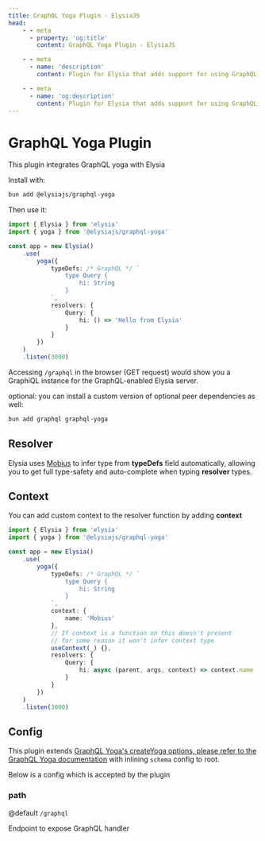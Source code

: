 ```yaml
---
title: GraphQL Yoga Plugin - ElysiaJS
head:
    - - meta
      - property: 'og:title'
        content: GraphQL Yoga Plugin - ElysiaJS

    - - meta
      - name: 'description'
        content: Plugin for Elysia that adds support for using GraphQL Yoga on the Elysia server. Start by installing the plugin with "bun add graphql graphql-yoga @elysiajs/graphql-yoga".

    - - meta
      - name: 'og:description'
        content: Plugin for Elysia that adds support for using GraphQL Yoga on the Elysia server. Start by installing the plugin with "bun add graphql graphql-yoga @elysiajs/graphql-yoga".
---
```


# GraphQL Yoga Plugin

This plugin integrates GraphQL yoga with Elysia

Install with:

```bash
bun add @elysiajs/graphql-yoga
```

Then use it:

```typescript
import { Elysia } from 'elysia'
import { yoga } from '@elysiajs/graphql-yoga'

const app = new Elysia()
	.use(
		yoga({
			typeDefs: /* GraphQL */ `
				type Query {
					hi: String
				}
			`,
			resolvers: {
				Query: {
					hi: () => 'Hello from Elysia'
				}
			}
		})
	)
	.listen(3000)
```

Accessing `/graphql` in the browser (GET request) would show you a GraphiQL instance for the GraphQL-enabled Elysia server.

optional: you can install a custom version of optional peer dependencies as well:

```bash
bun add graphql graphql-yoga
```

## Resolver

Elysia uses [Mobius](https://github.com/saltyaom/mobius) to infer type from **typeDefs** field automatically, allowing you to get full type-safety and auto-complete when typing **resolver** types.

## Context

You can add custom context to the resolver function by adding **context**

```ts
import { Elysia } from 'elysia'
import { yoga } from '@elysiajs/graphql-yoga'

const app = new Elysia()
	.use(
		yoga({
			typeDefs: /* GraphQL */ `
				type Query {
					hi: String
				}
			`,
			context: {
				name: 'Mobius'
			},
			// If context is a function on this doesn't present
			// for some reason it won't infer context type
			useContext(_) {},
			resolvers: {
				Query: {
					hi: async (parent, args, context) => context.name
				}
			}
		})
	)
	.listen(3000)
```

## Config

This plugin extends [GraphQL Yoga's createYoga options, please refer to the GraphQL Yoga documentation](https://the-guild.dev/graphql/yoga-server/docs) with inlining `schema` config to root.

Below is a config which is accepted by the plugin

### path

@default `/graphql`

Endpoint to expose GraphQL handler
